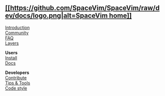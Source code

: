 [[[https://github.com/SpaceVim/SpaceVim/raw/dev/docs/logo.png|alt=SpaceVim home]]](Home)
--
[Introduction](introduction)   
[Community](community)  
[FAQ](FAQ)  
[Layers](https://spacevim.org/layers/)

**Users**  
[Install](Installing-SpaceVim)  
[Docs](http://spacevim.org/documentation/)

**Developers**  
[Contribute](https://spacevim.org/development/)  
[Tips & Tools](Development-tips)  
[Code style](http://spacevim.org/conventions/)  
